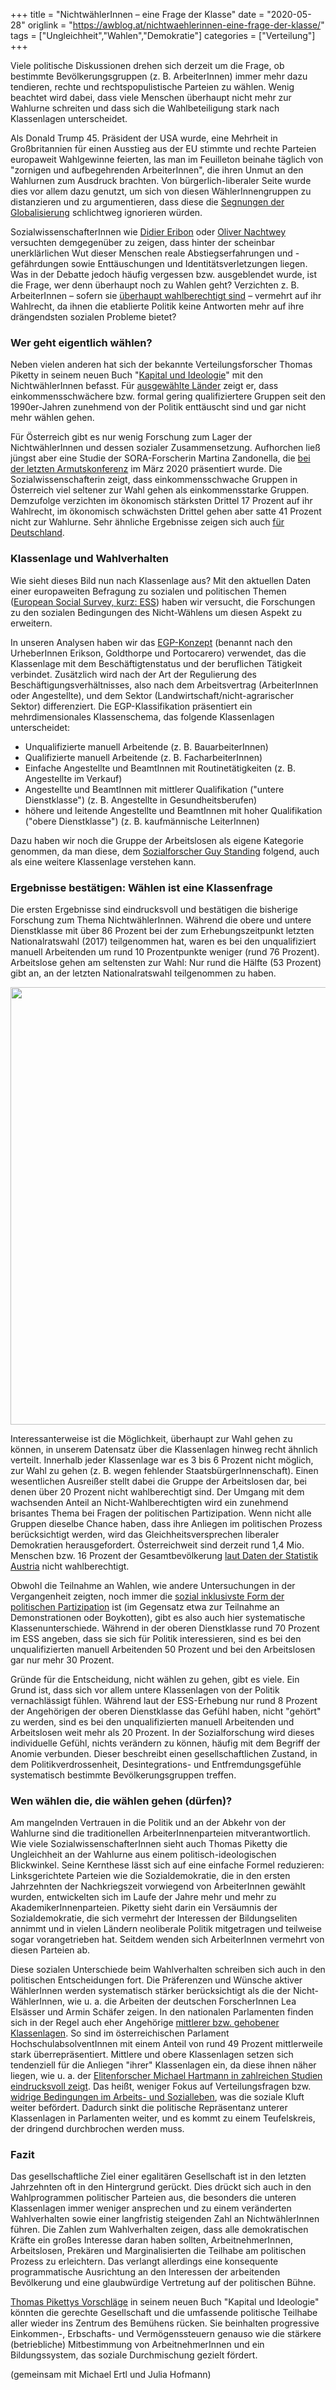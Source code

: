 +++
title = "NichtwählerInnen – eine Frage der Klasse"
date = "2020-05-28"
origlink = "https://awblog.at/nichtwaehlerinnen-eine-frage-der-klasse/"
tags = ["Ungleichheit","Wahlen","Demokratie"]
categories = ["Verteilung"]
+++

Viele politische Diskussionen drehen sich derzeit um die Frage, ob bestimmte Bevölkerungsgruppen (z. B. ArbeiterInnen) immer mehr dazu tendieren, rechte und rechtspopulistische Parteien zu wählen. Wenig beachtet wird dabei, dass viele Menschen überhaupt nicht mehr zur Wahlurne schreiten und dass sich die Wahlbeteiligung stark nach Klassenlagen unterscheidet.
<!--more-->

Als Donald Trump 45. Präsident der USA wurde, eine Mehrheit in Großbritannien für einen Ausstieg aus der EU stimmte und rechte Parteien europaweit Wahlgewinne feierten, las man im Feuilleton beinahe täglich von "zornigen und aufbegehrenden ArbeiterInnen", die ihren Unmut an den Wahlurnen zum Ausdruck brachten. Von bürgerlich-liberaler Seite wurde dies vor allem dazu genutzt, um sich von diesen WählerInnengruppen zu distanzieren und zu argumentieren, dass diese die [Segnungen der Globalisierung](https://awblog.at/globalisierung-und-die-zukunft-der-demokratie/) schlichtweg ignorieren würden.

SozialwissenschafterInnen wie [Didier Eribon](https://www.deutschlandfunkkultur.de/soziologe-didier-eribon-warum-die-arbeiterklasse-nach.2162.de.html?dram:article_id=373082) oder [Oliver Nachtwey](https://besserewelt.at/nachtwey-oliver-die-abstiegsgesellschaft) versuchten demgegenüber zu zeigen, dass hinter der scheinbar unerklärlichen Wut dieser Menschen reale Abstiegserfahrungen und -gefährdungen sowie Enttäuschungen und Identitätsverletzungen liegen. Was in der Debatte jedoch häufig vergessen bzw. ausgeblendet wurde, ist die Frage, wer denn überhaupt noch zu Wahlen geht? Verzichten z. B. ArbeiterInnen – sofern sie [überhaupt wahlberechtigt sind](https://awblog.at/achtung-demokratische-beteiligung/) – vermehrt auf ihr Wahlrecht, da ihnen die etablierte Politik keine Antworten mehr auf ihre drängendsten sozialen Probleme bietet?

### Wer geht eigentlich wählen?

Neben vielen anderen hat sich der bekannte Verteilungsforscher Thomas Piketty in seinem neuen Buch "[Kapital und Ideologie](https://awblog.at/piketty-2-0-ideen-verteilungsgerechtigkeit/)" mit den NichtwählerInnen befasst. Für [ausgewählte Länder](http://piketty.pse.ens.fr/files/ideology/pdf/F14.8.pdf) zeigt er, dass einkommensschwächere bzw. formal gering qualifiziertere Gruppen seit den 1990er-Jahren zunehmend von der Politik enttäuscht sind und gar nicht mehr wählen gehen.

Für Österreich gibt es nur wenig Forschung zum Lager der NichtwählerInnen und dessen sozialer Zusammensetzung. Aufhorchen ließ jüngst aber eine Studie der SORA-Forscherin Martina Zandonella, die [bei der letzten Armutskonferenz](http://www.armutskonferenz.at/aktivitaeten/12-armutskonferenz-stimmen-gegen-armut/zweidrittel-demokratie-armutskonferenz-warnt-vor-tiefer-sozialer-kluft-in-der-demokratie.html) im März 2020 präsentiert wurde. Die Sozialwissenschafterin zeigt, dass einkommensschwache Gruppen in Österreich viel seltener zur Wahl gehen als einkommensstarke Gruppen. Demzufolge verzichten im ökonomisch stärksten Drittel 17 Prozent auf ihr Wahlrecht, im ökonomisch schwächsten Drittel gehen aber satte 41 Prozent nicht zur Wahlurne. Sehr ähnliche Ergebnisse zeigen sich auch [für Deutschland](https://www.mpg.de/11473153/wahlverhalten).

### Klassenlage und Wahlverhalten

Wie sieht dieses Bild nun nach Klassenlage aus? Mit den aktuellen Daten einer europaweiten Befragung zu sozialen und politischen Themen ([European Social Survey, kurz: ESS](https://www.europeansocialsurvey.org/)) haben wir versucht, die Forschungen zu den sozialen Bedingungen des Nicht-Wählens um diesen Aspekt zu erweitern.

In unseren Analysen haben wir das [EGP-Konzept](https://metadaten.bibb.de/klassifikation/10) (benannt nach den UrheberInnen Erikson, Goldthorpe und Portocarero) verwendet, das die Klassenlage mit dem Beschäftigtenstatus und der beruflichen Tätigkeit verbindet. Zusätzlich wird nach der Art der Regulierung des Beschäftigungsverhältnisses, also nach dem Arbeitsvertrag (ArbeiterInnen oder Angestellte), und dem Sektor (Landwirtschaft/nicht-agrarischer Sektor) differenziert. Die EGP-Klassifikation präsentiert ein mehrdimensionales Klassenschema, das folgende Klassenlagen unterscheidet:

- Unqualifizierte manuell Arbeitende (z. B. BauarbeiterInnen)
- Qualifizierte manuell Arbeitende (z. B. FacharbeiterInnen)
- Einfache Angestellte und BeamtInnen mit Routinetätigkeiten (z. B. Angestellte im Verkauf)
- Angestellte und BeamtInnen mit mittlerer Qualifikation ("untere Dienstklasse") (z. B. Angestellte in Gesundheitsberufen)
- höhere und leitende Angestellte und BeamtInnen mit hoher Qualifikation ("obere Dienstklasse") (z. B. kaufmännische LeiterInnen)

Dazu haben wir noch die Gruppe der Arbeitslosen als eigene Kategorie genommen, da man diese, dem [Sozialforscher Guy Standing](https://awblog.at/das-zeitalter-des-prekariates/) folgend, auch als eine weitere Klassenlage verstehen kann.

### Ergebnisse bestätigen: Wählen ist eine Klassenfrage

Die ersten Ergebnisse sind eindrucksvoll und bestätigen die bisherige Forschung zum Thema NichtwählerInnen. Während die obere und untere Dienstklasse mit über 86 Prozent bei der zum Erhebungszeitpunkt letzten Nationalratswahl (2017) teilgenommen hat, waren es bei den unqualifiziert manuell Arbeitenden um rund 10 Prozentpunkte weniger (rund 76 Prozent). Arbeitslose gehen am seltensten zur Wahl: Nur rund die Hälfte (53 Prozent) gibt an, an der letzten Nationalratswahl teilgenommen zu haben.

<center><img src="/img/blog/nichtwahl.png", style="width: 700px"></center>

Interessanterweise ist die Möglichkeit, überhaupt zur Wahl gehen zu können, in unserem Datensatz über die Klassenlagen hinweg recht ähnlich verteilt. Innerhalb jeder Klassenlage war es 3 bis 6 Prozent nicht möglich, zur Wahl zu gehen (z. B. wegen fehlender StaatsbürgerInnenschaft). Einen wesentlichen Ausreißer stellt dabei die Gruppe der Arbeitslosen dar, bei denen über 20 Prozent nicht wahlberechtigt sind. Der Umgang mit dem wachsenden Anteil an Nicht-Wahlberechtigten wird ein zunehmend brisantes Thema bei Fragen der politischen Partizipation. Wenn nicht alle Gruppen dieselbe Chance haben, dass ihre Anliegen im politischen Prozess berücksichtigt werden, wird das Gleichheitsversprechen liberaler Demokratien herausgefordert. Österreichweit sind derzeit rund 1,4 Mio. Menschen bzw. 16 Prozent der Gesamtbevölkerung [laut Daten der Statistik Austria](https://www.statistik.at/web_de/statistiken/menschen_und_gesellschaft/bevoelkerung/bevoelkerungsstruktur/bevoelkerung_nach_staatsangehoerigkeit_geburtsland/031396.html) nicht wahlberechtigt.

Obwohl die Teilnahme an Wahlen, wie andere Untersuchungen in der Vergangenheit zeigten, noch immer die [sozial inklusivste Form der politischen Partizipation](http://www.beigewum.at/wordpress/wp-content/uploads/Von-Teilhabe-ausgeschlossen.pdf) ist (im Gegensatz etwa zur Teilnahme an Demonstrationen oder Boykotten), gibt es also auch hier systematische Klassenunterschiede. Während in der oberen Dienstklasse rund 70 Prozent im ESS angeben, dass sie sich für Politik interessieren, sind es bei den unqualifizierten manuell Arbeitenden 50 Prozent und bei den Arbeitslosen gar nur mehr 30 Prozent.

Gründe für die Entscheidung, nicht wählen zu gehen, gibt es viele. Ein Grund ist, dass sich vor allem untere Klassenlagen von der Politik vernachlässigt fühlen. Während laut der ESS-Erhebung nur rund 8 Prozent der Angehörigen der oberen Dienstklasse das Gefühl haben, nicht "gehört" zu werden, sind es bei den unqualifizierten manuell Arbeitenden und Arbeitslosen weit mehr als 20 Prozent. In der Sozialforschung wird dieses individuelle Gefühl, nichts verändern zu können, häufig mit dem Begriff der Anomie verbunden. Dieser beschreibt einen gesellschaftlichen Zustand, in dem Politikverdrossenheit, Desintegrations- und Entfremdungsgefühle systematisch bestimmte Bevölkerungsgruppen treffen.

### Wen wählen die, die wählen gehen (dürfen)?

Am mangelnden Vertrauen in die Politik und an der Abkehr von der Wahlurne sind die traditionellen ArbeiterInnenparteien mitverantwortlich. Wie viele SozialwissenschafterInnen sieht auch Thomas Piketty die Ungleichheit an der Wahlurne aus einem politisch-ideologischen Blickwinkel. Seine Kernthese lässt sich auf eine einfache Formel reduzieren: Linksgerichtete Parteien wie die Sozialdemokratie, die in den ersten Jahrzehnten der Nachkriegszeit vorwiegend von ArbeiterInnen gewählt wurden, entwickelten sich im Laufe der Jahre mehr und mehr zu AkademikerInnenparteien. Piketty sieht darin ein Versäumnis der Sozialdemokratie, die sich vermehrt der Interessen der Bildungseliten annimmt und in vielen Ländern neoliberale Politik mitgetragen und teilweise sogar vorangetrieben hat. Seitdem wenden sich ArbeiterInnen vermehrt von diesen Parteien ab.

Diese sozialen Unterschiede beim Wahlverhalten schreiben sich auch in den politischen Entscheidungen fort. Die Präferenzen und Wünsche aktiver WählerInnen werden systematisch stärker berücksichtigt als die der Nicht-WählerInnen, wie u. a. die Arbeiten der deutschen ForscherInnen Lea Elsässer und Armin Schäfer zeigen. In den nationalen Parlamenten finden sich in der Regel auch eher Angehörige [mittlerer bzw. gehobener Klassenlagen](https://www.parlament.gv.at/SERV/STAT/PERSSTAT/BILDNIV/bildungsniveau_NR.shtml). So sind im österreichischen Parlament HochschulabsolventInnen mit einem Anteil von rund 49 Prozent mittlerweile stark überrepräsentiert. Mittlere und obere Klassenlagen setzen sich tendenziell für die Anliegen "ihrer" Klassenlagen ein, da diese ihnen näher liegen, wie u. a. der [Elitenforscher Michael Hartmann in zahlreichen Studien eindrucksvoll zeigt](https://awblog.at/eliten-und-ungleichheit/). Das heißt, weniger Fokus auf Verteilungsfragen bzw. [widrige Bedingungen im Arbeits- und Sozialleben](http://wug.akwien.at/WUG_Archiv/2017_43_2/2017_43_2_0263.pdf), was die soziale Kluft weiter befördert. Dadurch sinkt die politische Repräsentanz unterer Klassenlagen in Parlamenten weiter, und es kommt zu einem Teufelskreis, der dringend durchbrochen werden muss.

### Fazit

Das gesellschaftliche Ziel einer egalitären Gesellschaft ist in den letzten Jahrzehnten oft in den Hintergrund gerückt. Dies drückt sich auch in den Wahlprogrammen politischer Parteien aus, die besonders die unteren Klassenlagen immer weniger ansprechen und zu einem veränderten Wahlverhalten sowie einer langfristig steigenden Zahl an NichtwählerInnen führen. Die Zahlen zum Wahlverhalten zeigen, dass alle demokratischen Kräfte ein großes Interesse daran haben sollten, ArbeitnehmerInnen, Arbeitslosen, Prekären und Marginalisierten die Teilhabe am politischen Prozess zu erleichtern. Das verlangt allerdings eine konsequente programmatische Ausrichtung an den Interessen der arbeitenden Bevölkerung und eine glaubwürdige Vertretung auf der politischen Bühne.

[Thomas Pikettys Vorschläge](https://tagebuch.at/politik/eine-gesellschaft-ohne-milliardaere/) in seinem neuen Buch "Kapital und Ideologie" könnten die gerechte Gesellschaft und die umfassende politische Teilhabe aller wieder ins Zentrum des Bemühens rücken. Sie beinhalten progressive Einkommen-, Erbschafts- und Vermögenssteuern genauso wie die stärkere (betriebliche) Mitbestimmung von ArbeitnehmerInnen und ein Bildungssystem, das soziale Durchmischung gezielt fördert.

(gemeinsam mit Michael Ertl und Julia Hofmann)